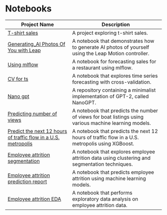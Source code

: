 # Notebooks

| Project Name | Description |
| --- | --- |
| [T-shirt sales](https://github.com/ericyaang/bibix)  | A project exploring t-shirt sales.|
| [Generating_AI Photos Of You with Leap](https://github.com/ericyaang/notebooks/blob/main/Generating_AI_Photos_Of_You.ipynb) | A notebook that demonstrates how to generate AI photos of yourself using the Leap Motion controller. |
| [Using mlflow](https://github.com/ericyaang/forecasting-sales-for-a-restaurant/blob/main/notebooks/mlflow.ipynb) | A notebook for forecasting sales for a restaurant using mlflow. |
| [CV for ts](https://github.com/ericyaang/forecasting-sales-for-a-restaurant/blob/main/notebooks/train_cv.ipynb) | A notebook that explores time series forecasting with cross-validation. |
| [Nano gpt](https://github.com/ericyaang/nanoGPT) | A repository containing a minimalist implementation of GPT-2, called NanoGPT. |
| [Predicting number of views](https://github.com/ericyaang/mykagglenbs/blob/main/boat-listings.ipynb) | A notebook that predicts the number of views for boat listings using various machine learning models. |
| [Predict the next 12 hours of traffic flow in a U.S. metropolis](https://github.com/ericyaang/mykagglenbs/blob/main/xgboost-baseline.ipynb) | A notebook that predicts the next 12 hours of traffic flow in a U.S. metropolis using XGBoost. |
| [Employee attrition segmentation](https://github.com/ericyaang/employee-attrition/blob/main/segment_employee.ipynb) | A notebook that explores employee attrition data using clustering and segmentation techniques. |
| [Employee attrition prediction report](https://github.com/ericyaang/employee-attrition/blob/main/employe_attrition.ipynb) | A notebook that predicts employee attrition using machine learning models. |
| [Employee attrition EDA](https://github.com/ericyaang/employee-attrition/blob/main/EDA.ipynb) | A notebook that performs exploratory data analysis on employee attrition data. |
